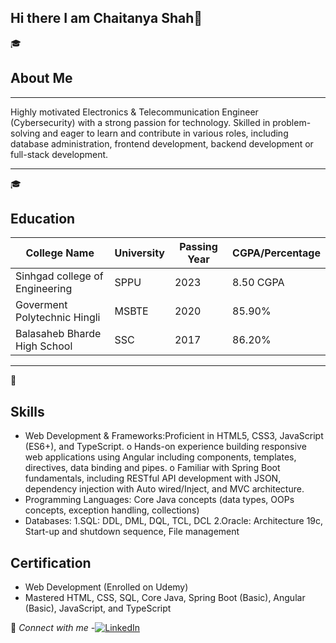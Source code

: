 ## Hi there I am Chaitanya Shah👋

<!--
**Chaitanya232001/Chaitanya232001** is a ✨ _special_ ✨ repository because its `README.md` (this file) appears on your GitHub profile.

Here are some ideas to get you started:

- 🔭 I’m currently working on ...
- 🌱 I’m currently learning ...
- 👯 I’m looking to collaborate on ...
- 🤔 I’m looking for help with ...
- 💬 Ask me about ...
- 📫 How to reach me: ...
- 😄 Pronouns: ...
- ⚡ Fun fact: ...
-->
🎓  
## About Me 
---
Highly motivated Electronics & Telecommunication Engineer (Cybersecurity) with a strong passion for technology. Skilled in problem-solving and eager to learn and contribute in various roles, including database administration, frontend development, backend development or full-stack development.  
 ***
🎓 
## Education
| College Name                               | University | Passing Year| CGPA/Percentage |
|--------------------------------------------|------------|-------------|-----------------|
| Sinhgad college of Engineering             | SPPU       |   2023      |  8.50 CGPA      |
| Goverment Polytechnic Hingli               | MSBTE      |   2020      |   85.90%        |
| Balasaheb Bharde High School               |  SSC       |   2017      |   86.20%        |
___
💼
## Skills

+  Web Development & Frameworks:Proficient in HTML5, CSS3, JavaScript (ES6+), and TypeScript. o Hands-on experience building responsive web applications using Angular including components, templates, directives, data binding and pipes. o Familiar with Spring Boot fundamentals, including RESTful API development with JSON, dependency injection with Auto wired/Inject, and MVC architecture.
+  Programming Languages: Core Java concepts (data types, OOPs concepts, exception handling, collections)
+ Databases:
  1.SQL: DDL, DML, DQL, TCL, DCL
  2.Oracle: Architecture 19c, Start-up and shutdown sequence, File management
  
 ## Certification
- Web Development (Enrolled on Udemy)
- Mastered HTML, CSS, SQL, Core Java, Spring Boot (Basic), Angular (Basic), JavaScript, and TypeScript

🔗 *Connect with me*
-[![LinkedIn](https://img.shields.io/badge/LinkedIn-Connect-blue?style=flat-square&logo=LinkedIn&logoColor=white)](www.linkedin.com/in/chaitanya-shah-09bb66226)
